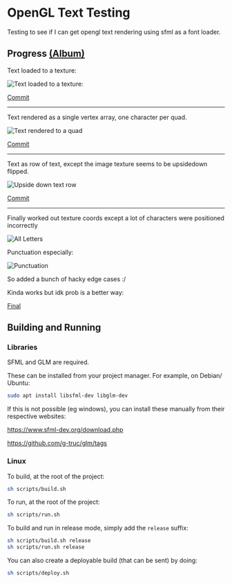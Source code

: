 # OpenGL Text Testing

Testing to see if I can get opengl text rendering using sfml as a font loader.

## Progress [(Album)](https://imgur.com/a/HulQLra)

Text loaded to a texture:

![Text loaded to a texture:](https://i.imgur.com/LdkzzWk.png)

[Commit](https://github.com/Hopson97/opengl-text/tree/1217595952a72f73bd78b04eda9d59735d56876c)

___

Text rendered as a single vertex array, one character per quad.

![Text rendered to a quad](https://i.imgur.com/zY42eof.png)

[Commit](https://github.com/Hopson97/opengl-text/tree/e1a90a02a6b6a542813535ff324d2886910b04af)

____

Text as row of text, except the image texture seems to be upsidedown flipped.

![Upside down text row](https://i.imgur.com/EHqVyYT.png)

[Commit](https://github.com/Hopson97/opengl-text/commit/5813c3f56e0b1a9246035c2a2f367a5d224d7969)


____

Finally worked out texture coords except a lot of characters were positioned incorrectly

![All Letters](https://i.imgur.com/hVicTD8g.png)

Punctuation especially:

![Punctuation](https://i.imgur.com/jndDELM.png)

So added a bunch of hacky edge cases :/

Kinda works but idk prob is a better way:

[Final](https://cdn.discordapp.com/attachments/113418926909644800/671844350854168596/unknown.png)



## Building and Running

### Libraries

SFML and GLM are required.

These can be installed from your project manager. For example, on Debian/ Ubuntu:

```sh
sudo apt install libsfml-dev libglm-dev
```

If this is not possible (eg windows), you can install these manually from their respective websites:

https://www.sfml-dev.org/download.php

https://github.com/g-truc/glm/tags

### Linux

To build, at the root of the project:

```sh
sh scripts/build.sh
```

To run, at the root of the project:

```sh
sh scripts/run.sh
```

To build and run in release mode, simply add the `release` suffix:

```sh
sh scripts/build.sh release
sh scripts/run.sh release
```

You can also create a deployable build (that can be sent) by doing:

```sh
sh scripts/deploy.sh
```
